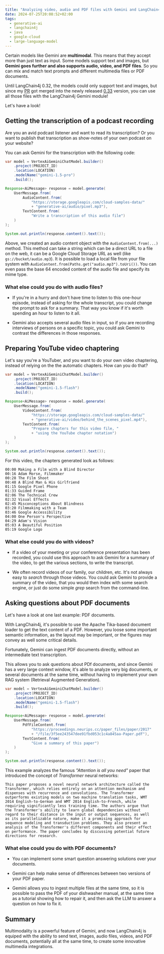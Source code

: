 ```yaml
---
title: "Analyzing video, audio and PDF files with Gemini and LangChain4j"
date: 2024-07-25T20:08:52+02:00
tags:
  - generative-ai
  - langchain4j
  - java
  - google-cloud
  - large-language-model
---
```


Certain models like Gemini are **multimodal**.
This means that they accept more than just text as input.
Some models support text and images, but **Gemini goes further and also supports audio, video, and PDF files**.
So you can mix and match text prompts and different multimedia files or PDF documents.

Until LangChain4j 0.32, the models could only support text and images,
but since my [PR](https://github.com/langchain4j/langchain4j/pull/1464) got merged into the newly released
[0.33](https://github.com/langchain4j/langchain4j/releases/tag/0.33.0) version,
you can use all those files with the LangChain4j Gemini module!

Let's have a look!

## Getting the transcription of a podcast recording

Are you an avid podcast listener and want to read its transcription?
Or you want to publish that transcription as show-notes of your own podcast on your website?

You can ask Gemini for the transcription with the following code:

```java
var model = VertexAiGeminiChatModel.builder()
    .project(PROJECT_ID)
    .location(LOCATION)
    .modelName("gemini-1.5-pro")
    .build();

Response<AiMessage> response = model.generate(
    UserMessage.from(
        AudioContent.from(
            "https://storage.googleapis.com/cloud-samples-data/"
            + "generative-ai/audio/pixel.mp3"),
        TextContent.from(
            "Write a transcription of this audio file")
    )
);

System.out.println(response.content().text());
```

Above, we created an audio content object with the `AudioContent.from(...)` method.
This method can take a string which can be a direct URL to a file on the web,
it can be a Google Cloud Storage URL as well (like `gs://bucket/audio.mp3`).
It is possible to load a local file from your file system with `AudioContent.from(Paths.get("audio.mp3").toUri())`.
You can even pass the base 64 encoded content of the audio file and specify its mime type.

### What else could you do with audio files?

- If you're in a hurry and don't have time to listen to this one-hour episode,
  instead of asking for the whole transcript, you could change the prompt to ask for a summary.
  That way you know if it's worth spending an hour to listen to it all.

- Gemini also accepts several audio files in input, so if you are recording interviews of persons on a specific topic,
  you could ask Gemini to contrast the differences in those responses.

## Preparing YouTube video chaptering

Let's say you're a YouTuber, and you want to do your own video chaptering, instead of relying on the the automatic chapters.
How can you do that?

```java
var model = VertexAiGeminiChatModel.builder()
    .project(PROJECT_ID)
    .location(LOCATION)
    .modelName("gemini-1.5-flash")
    .build();

Response<AiMessage> response = model.generate(
    UserMessage.from(
        VideoContent.from(
            "https://storage.googleapis.com/cloud-samples-data/"
            + "generative-ai/video/behind_the_scenes_pixel.mp4"),
        TextContent.from(
            "Prepare chapters for this video file, "
            + "using the YouTube chapter notation")
    )
);

System.out.println(response.content().text());
```

For this video, the chapters generated look as follows:

```
00:00 Making a Film with a Blind Director
00:16 Adam Morse, Filmmaker
00:28 The Film Shoot
00:48 A Blind Man & His Girlfriend
01:15 Google Pixel Phone
01:33 Guided Frame
02:06 The Technical Crew
02:32 Visual Effects
02:45 Misconceptions About Blindness
03:20 Filmmaking with a Team
03:46 Google Accessibility
04:00 One Person's Perspective
04:29 Adam's Vision
05:03 A Beautiful Position
05:19 Google Logo
```

### What else could you do with videos?

- If a video of your meeting or your conference presentation has been recorded,
  you could use this approach to ask Gemini for a summary of the video, to get the various sections, to write the transcript.

- We often record videos of our family, our children, etc.
  It's not always easy to _search_ through those videos.
  You could ask Gemini to provide a summary of the video,
  that you would then index with some search engine, or just do some simple _grep_ search from the command-line.

## Asking questions about PDF documents

Let's have a look at one last example: PDF documents.

With LangChain4j, it's possible to use the Apache Tika-based document loader to get the text content of a PDF.
However, you loose some important semantic information, as the layout may be important,
or the figures may convey as well some critical details.

Fortunately, Gemini can ingest PDF documents directly, without an intermediate text transcription.

This allows you to ask questions about PDf documents, and since Gemini has a very large context window,
it's able to analyze very big documents, or several documents at the same time,
without having to implement your own RAG system (Retrieval Augmented Generation).

```java
var model = VertexAiGeminiChatModel.builder()
    .project(PROJECT_ID)
    .location(LOCATION)
    .modelName("gemini-1.5-flash")
    .build();

Response<AiMessage> response = model.generate(
    UserMessage.from(
        PdfFileContent.from(
            "https://proceedings.neurips.cc/paper_files/paper/2017"
            + "/file/3f5ee243547dee91fbd053c1c4a845aa-Paper.pdf"),
        TextContent.from(
            "Give a summary of this paper")
    )
);

System.out.println(response.content().text());
```

This example analyzes the famous _"Attention is all you need"_ paper that introduced the concept of _Transformer_ neural networks:

```
This paper proposes a novel neural network architecture called the
Transformer, which relies entirely on an attention mechanism and
dispenses with recurrence and convolutions. The Transformer
outperforms existing models on two machine translation tasks, WMT
2014 English-to-German and WMT 2014 English-to-French, while
requiring significantly less training time. The authors argue that
the Transformer's ability to learn global dependencies without
regard to their distance in the input or output sequences, as well
as its parallelizable nature, make it a promising approach for
sequence modeling and transduction problems. They also present an
analysis of the Transformer's different components and their effect
on performance. The paper concludes by discussing potential future
directions for research.
```

### What else could you do with PDF documents?

- You can implement some smart question answering solutions over your documents.

- Gemini can help make sense of differences between two versions of your PDF paper.

- Gemini allows you to ingest multiple files at the same time,
  so it is possible to pass the PDF of your dishwasher manual,
  at the same time as a tutorial showing how to repair it,
  and then ask the LLM to answer a question on how to fix it.

## Summary

Multimodality is a powerful feature of Gemini,
and now LangChain4j is equiped with the ability to send text, images, audio files, videos, and PDF documents,
potentially all at the same time, to create some innovative multimedia integrations.
